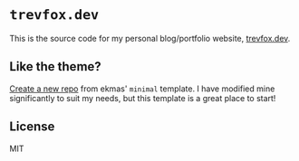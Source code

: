 # `trevfox.dev`

This is the source code for my personal blog/portfolio website,
[trevfox.dev](https://trevfox.dev).

## Like the theme?

[Create a new repo](https://github.com/ekmas/minimal/generate) from ekmas'
`minimal` template. I have modified mine significantly to suit my needs, but
this template is a great place to start!

## License

MIT
